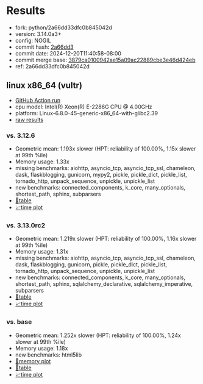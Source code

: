 # Results

- fork: python/2a66dd33dfc0b845042d
- version: 3.14.0a3+
- config: NOGIL
- commit hash: [2a66dd3](https://github.com/python/cpython/commit/2a66dd3)
- commit date: 2024-12-20T11:40:58-08:00
- commit merge base: [3879ca0100942ae15a09ac22889cbe3e46d424eb](https://github.com/python/cpython/commit/3879ca0100942ae15a09ac22889cbe3e46d424eb)
- ref: 2a66dd33dfc0b845042d

## linux x86_64 (vultr)

- [GitHub Action run](https://github.com/facebookexperimental/free-threading-benchmarking/actions/runs/12447977829)
- cpu model: Intel(R) Xeon(R) E-2286G CPU @ 4.00GHz
- platform: Linux-6.8.0-45-generic-x86_64-with-glibc2.39
- [raw results](bm-20241220-vultr-x86_64-python-2a66dd33dfc0b845042d-3.14.0a3%2B-2a66dd3.json)

### vs. 3.12.6

- Geometric mean: 1.193x slower (HPT: reliability of 100.00%, 1.15x slower at 99th %ile)
- Memory usage: 1.33x
- missing benchmarks: aiohttp, asyncio_tcp, asyncio_tcp_ssl, chameleon, dask, flaskblogging, gunicorn, mypy2, pickle, pickle_dict, pickle_list, tornado_http, unpack_sequence, unpickle, unpickle_list
- new benchmarks: connected_components, k_core, many_optionals, shortest_path, sphinx, subparsers
- [📄table](bm-20241220-vultr-x86_64-python-2a66dd33dfc0b845042d-3.14.0a3%2B-2a66dd3-vs-3.12.6.md)
- [📈time plot](bm-20241220-vultr-x86_64-python-2a66dd33dfc0b845042d-3.14.0a3%2B-2a66dd3-vs-3.12.6.svg)

### vs. 3.13.0rc2

- Geometric mean: 1.219x slower (HPT: reliability of 100.00%, 1.16x slower at 99th %ile)
- Memory usage: 1.31x
- missing benchmarks: aiohttp, asyncio_tcp, asyncio_tcp_ssl, chameleon, dask, flaskblogging, gunicorn, pickle, pickle_dict, pickle_list, tornado_http, unpack_sequence, unpickle, unpickle_list
- new benchmarks: connected_components, k_core, many_optionals, shortest_path, sphinx, sqlalchemy_declarative, sqlalchemy_imperative, subparsers
- [📄table](bm-20241220-vultr-x86_64-python-2a66dd33dfc0b845042d-3.14.0a3%2B-2a66dd3-vs-3.13.0rc2.md)
- [📈time plot](bm-20241220-vultr-x86_64-python-2a66dd33dfc0b845042d-3.14.0a3%2B-2a66dd3-vs-3.13.0rc2.svg)

### vs. base

- Geometric mean: 1.252x slower (HPT: reliability of 100.00%, 1.24x slower at 99th %ile)
- Memory usage: 1.18x
- new benchmarks: html5lib
- [🧠memory plot](bm-20241220-vultr-x86_64-python-2a66dd33dfc0b845042d-3.14.0a3%2B-2a66dd3-vs-base-mem.svg)
- [📄table](bm-20241220-vultr-x86_64-python-2a66dd33dfc0b845042d-3.14.0a3%2B-2a66dd3-vs-base.md)
- [📈time plot](bm-20241220-vultr-x86_64-python-2a66dd33dfc0b845042d-3.14.0a3%2B-2a66dd3-vs-base.svg)

